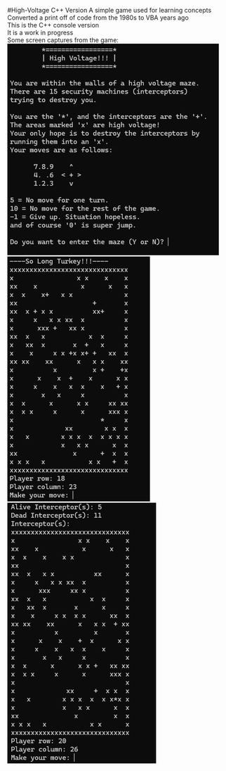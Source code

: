 #High-Voltage C++ Version
A simple game used for learning concepts  
Converted a print off of code from the 1980s to VBA years ago  
This is the C++ console version  
It is a work in progress  
Some screen captures from the game:  
![alt text](https://github.com/ejatgit/High-Voltage/blob/main/CPP/Intro.png)  
![alt text](https://github.com/ejatgit/High-Voltage/blob/main/CPP/Start.png)  
![alt text](https://github.com/ejatgit/High-Voltage/blob/main/CPP/Action.png)
